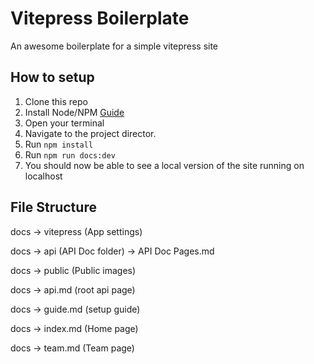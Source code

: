 # Vitepress Boilerplate

An awesome boilerplate for a simple vitepress site

## How to setup
1. Clone this repo
2. Install Node/NPM [Guide](https://www.guru99.com/download-install-node-js.html)
3. Open your terminal
4. Navigate to the project director.
5. Run `npm install`
6. Run `npm run docs:dev`
7. You should now be able to see a local version of the site running on localhost


## File Structure
  docs -> vitepress (App settings)

  docs -> api (API Doc folder) -> API Doc Pages.md

  docs -> public (Public images)

  docs -> api.md (root api page)

  docs -> guide.md (setup guide)

  docs -> index.md (Home page)
  
  docs -> team.md (Team page)